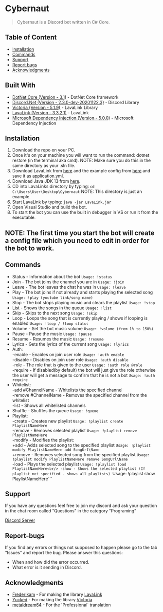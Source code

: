 # Cybernaut

> Cybernaut is a Discord bot written in C# Core.


## Table of Content

* [Installation](#installation)
* [Commands](#Commands)
* [Support](#support)
* [Report bugs](#Report-bugs)
* [Acknowledgments](#Acknowledgments)

## Built With

* [DotNet Core (Version - 3.1)](https://dotnet.microsoft.com/download/dotnet-core/3.1) - DotNet Core framework
* [Discord.Net (Version - 2.3.0-dev-20201122.3)](https://github.com/RogueException/Discord.Net) - Discord Library
* [Victoria (Version - 5.1.9)](https://github.com/Yucked/Victoria) - LavaLink Library
* [LavaLink (Version - 3.3.2.1)](https://github.com/Frederikam/Lavalink) - LavaLink
* [Microsoft Dependency Injection (Version - 5.0.0)](https://docs.microsoft.com/en-us/aspnet/core/fundamentals/dependency-injection?view=aspnetcore-5.0) - Microsoft Dependency Injection

## Installation

1. Download the repo on your PC.
2. Once it's on your machine you will want to run the command: dotnet restore (in the terminal aka cmd).
NOTE: Make sure you do this in the same directory as your .sln file.
3. Download LavaLink from [here](https://github.com/Frederikam/Lavalink/releases/) and the example config from [here](https://gitlab.giesela.ch/shikhirarora/Lavalink/raw/081509b7324a2c34dcb903dd57a5f3b2e27529e2/LavalinkServer/application.yml.example?inline=false) and save it as application.yml.
4. Download Java JDK 13 from [here](https://www.oracle.com/java/technologies/javase-jdk13-downloads.html).
5. CD into LavaLinks directory by typing:
```cd C:\Users\User\Desktop\Cybernaut```
NOTE: This directory is just an example.
6. Start LavaLink by typing:
```java -jar LavaLink.jar```
7. Open Visual Studio and build the bot.
8. To start the bot you can use the built in debugger in VS or run it from the executable.

NOTE: The first time you start the bot will create a config file which you need to edit in order for the bot to work.
---

## Commands
* Status - Information about the bot ```Usage: !status```
* Join - The bot joins the channel you are in ```Usage: !join```
* Leave - The bot leaves the chat he was in ```Usage: !leave```
* Play - The bot joins if not already and starts playing the selected song ```Usage: !play (youtube link/song name)```
* Stop - The bot stops playing music and clears the playlist ```Usage: !stop ```
* List - Shows the songs in the queue ```Usage: !list```
* Skip - Skips to the next song ```Usage: !skip```
* Loop - Loops the song that is currently playing / shows if looping is enabled ```Usage: !loop / !loop status```
* Volume - Set the bot music volume ```Usage: !volume (from 1% to 150%)```
* Pause - Pause the music ```Usage: !pause```
* Resume - Resumes the music ```Usage: !resume ```
* Lyrics - Gets the lyrics of the current song ```Usage: !lyrics ```
* Auth:<br/>
-enable - Enables on join user role ```Usage: !auth enable ```<br/>
-disable - Disables on join user role ```Usage: !auth disable ```<br/>
-role - The role that is given to the user ```Usage: !auth role @role ```<br/>
-require - If disabled(by default) the bot will just give the role otherwise the user will get a message to confirm that he is not a bot ```Usage: !auth require ```<br/>
* Whitelist:<br/>
-add #ChannelName - Whitelists the specified channel<br/>
-remove #ChannelName - Removes the specified channel from the whitelist<br/>
-list - Shows all whitelisted channels<br/>
* Shuffle - Shuffles the queue ```Usage: !queue```
* Playlist:<br/>
-create - Creates new playlist ```Usage: !playlist create PlaylistNameHere```<br/>
-remove - Removes selected playlist ```Usage: !playlist remove PlaylistNameHere```<br/>
-modify - Modifies the playlist:<br/>
   +add - Adds selected song to the specified playlist ```Usage: !playlist modify PlaylistNameHere add SongUrl\Name```<br/>
   +remove - Removes selected song from the specified playlist ```Usage: !playlist modify PlaylistNameHere remove SongUrl\Name```<br/>
-load - Plays the selected playlist ```Usage: !playlist load PlaylistNameHere<br/>
-show - Shows the selected playlist (If playlist not specified - shows all playlists) ```Usage: !playlist show PlaylistNameHere```<br/>


## Support
If you have any questions feel free to join my discord and ask your question in the chat room called "Questions" in the category "Programing"

[Discord Server](https://discord.gg/DmCrpuf)

## Report-bugs
If you find any errors or things not supposed to happen please go to the tab "Issues" and report the bug. Please answer this questions:
* When and how did the error occurred.
* What error is it sending in Discord.

## Acknowledgments

* [Frederikam](https://github.com/Frederikam) - For making the library [LavaLink](https://github.com/Frederikam/Lavalink)
* [Yucked](https://github.com/Yucked) - For making the library [Victoria](https://github.com/Yucked/Victoria)
* [metaldream64](https://github.com/metaldream64) - For the 'Professional' translation